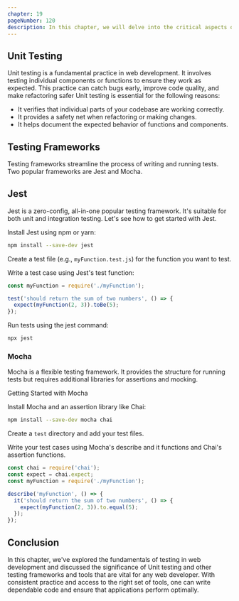 ```yaml
---
chapter: 19
pageNumber: 120
description: In this chapter, we will delve into the critical aspects of testing in web development. These skills are indispensable for ensuring the reliability and functionality of web applications. Let's explore the world of unit testing using various tools and frameworks.
---
```


## Unit Testing
Unit testing is a fundamental practice in web development. It involves testing individual components or functions to ensure they work as expected. This practice can catch bugs early, improve code quality, and make refactoring safer Unit testing is essential for the following reasons:

- It verifies that individual parts of your codebase are working correctly.
- It provides a safety net when refactoring or making changes.
- It helps document the expected behavior of functions and components.

## Testing Frameworks
Testing frameworks streamline the process of writing and running tests. Two popular frameworks are Jest and Mocha.

## Jest
Jest is a zero-config, all-in-one popular testing framework. It's suitable for both unit and integration testing. Let's see how to get started with Jest.

Install Jest using npm or yarn:

```sh
npm install --save-dev jest
```

Create a test file (e.g., `myFunction.test.js`) for the function you want to test.

Write a test case using Jest's test function:

```javascript
const myFunction = require('./myFunction');

test('should return the sum of two numbers', () => {
  expect(myFunction(2, 3)).toBe(5);
});
```
Run tests using the jest command:
```sh
npx jest
```

### Mocha
Mocha is a flexible testing framework. It provides the structure for running tests but requires additional libraries for assertions and mocking.

Getting Started with Mocha

Install Mocha and an assertion library like Chai:
```sh
npm install --save-dev mocha chai
```
Create a `test` directory and add your test files.

Write your test cases using Mocha's describe and it functions and Chai's assertion functions.

```javascript
const chai = require('chai');
const expect = chai.expect;
const myFunction = require('./myFunction');

describe('myFunction', () => {
  it('should return the sum of two numbers', () => {
    expect(myFunction(2, 3)).to.equal(5);
  });
});
```


## Conclusion
In this chapter, we've explored the fundamentals of testing  in web development and discussed the significance of Unit testing and other testing frameworks and tools that are vital for any web developer. With consistent practice and access to the right set of tools, one can write dependable code and ensure that applications perform optimally.
